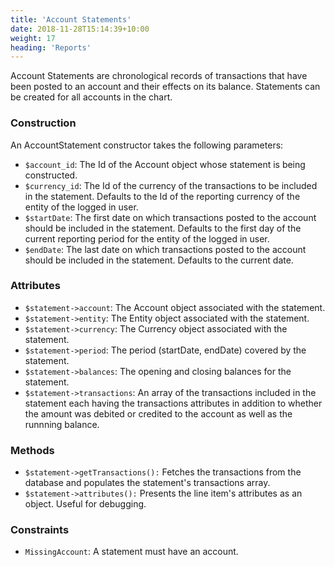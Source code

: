 ```yaml
---
title: 'Account Statements'
date: 2018-11-28T15:14:39+10:00
weight: 17
heading: 'Reports'
---
```


Account Statements are chronological records of transactions that have been posted to an account and their effects on its balance. Statements can be created for all accounts in the chart.

### Construction
An AccountStatement constructor takes the following parameters:
+ `$account_id`: The Id of the Account object whose statement is being constructed.
+ `$currency_id`: The Id of the currency of the transactions to be included in the statement. Defaults to the Id of the reporting currency of the entity of the logged in user.
+ `$startDate`: The first date on which transactions posted to the account should be included in the statement. Defaults to the first day of the current reporting period for the entity of the logged in user.
+ `$endDate`: The last date on which transactions posted to the account should be included in the statement. Defaults to the current date.

### Attributes
+ `$statement->account`: The Account object associated with the statement.
+ `$statement->entity`: The Entity object associated with the statement.
+ `$statement->currency`: The Currency object associated with the statement.
+ `$statement->period`: The period (startDate, endDate) covered by the statement.
+ `$statement->balances`: The opening and closing balances for the statement.
+ `$statement->transactions`: An array of the transactions included in the statement each having the transactions attributes in addition to whether the amount was debited or credited to the account as well as the runnning balance.

### Methods
+ `$statement->getTransactions():` Fetches the transactions from the database and populates the statement's transactions array. 
+ `$statement->attributes():` Presents the line item's attributes as an object. Useful for debugging. 

### Constraints
+ `MissingAccount`: A statement must have an account. 